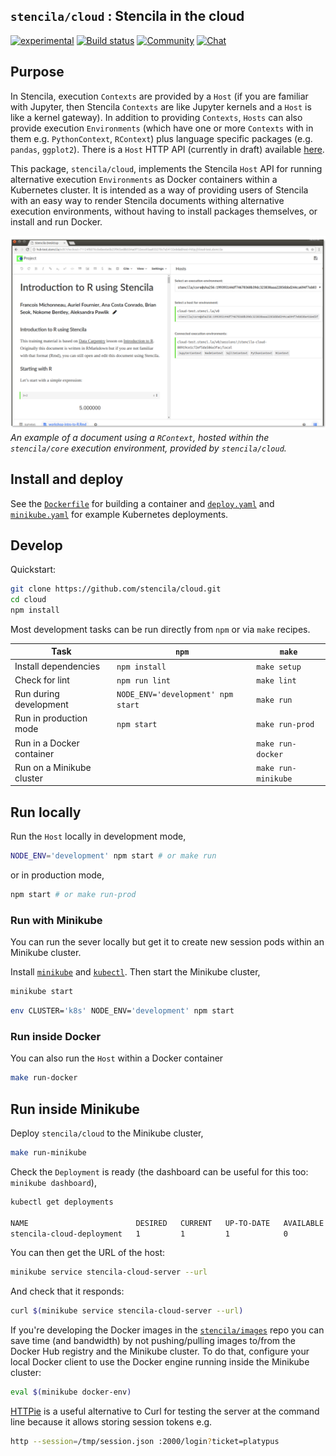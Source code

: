 ## `stencila/cloud` : Stencila in the cloud

[![experimental](https://img.shields.io/badge/stability-experimental-orange.svg)](http://github.com/badges/stability-badges)
[![Build status](https://travis-ci.org/stencila/cloud.svg?branch=master)](https://travis-ci.org/stencila/cloud)
[![Community](https://img.shields.io/badge/join-community-green.svg)](https://community.stenci.la)
[![Chat](https://badges.gitter.im/stencila/stencila.svg)](https://gitter.im/stencila/stencila)

## Purpose

In Stencila, execution `Contexts` are provided by a `Host` (if you are familiar with Jupyter, then Stencila `Contexts` are like Jupyter kernels and a `Host` is like a kernel gateway). In addition to providing `Contexts`, `Hosts` can also provide execution `Environments` (which have one or more `Contexts` with in them e.g. `PythonContext`, `RContext`) plus language specific packages (e.g. `pandas`, `ggplot2`). There is a `Host` HTTP API (currently in draft) available [here](https://stencila.github.io/specs/host.html).

This package, `stencila/cloud`, implements the Stencila `Host` API for running alternative execution `Environments` as Docker containers within a Kubernetes cluster. It is intended as a way of providing users of Stencila with an easy way to render Stencila documents withing alternative execution environments, without having to install packages themselves, or install and run Docker.

![](screenshot.png)
_An example of a document using a `RContext`, hosted within the `stencila/core` execution environment, provided by `stencila/cloud`._

## Install and deploy

See the [`Dockerfile`](Dockerfile) for building a container and [`deploy.yaml`](deploy.yaml) and [`minikube.yaml`](minikube.yaml) for example Kubernetes deployments.

## Develop

Quickstart:

```sh
git clone https://github.com/stencila/cloud.git
cd cloud
npm install
```

Most development tasks can be run directly from `npm` or via `make` recipes.


Task                       | `npm`                                | `make`          |
---------------------------|--------------------------------------|-----------------|
Install dependencies       | `npm install`                        | `make setup`
Check for lint             | `npm run lint`                       | `make lint`
Run during development     | `NODE_ENV='development' npm start`   | `make run`
Run in production mode     | `npm start`                          | `make run-prod`
Run in a Docker container  |                                      | `make run-docker`
Run on a Minikube cluster  |                                      | `make run-minikube`


## Run locally

Run the `Host` locally in development mode,

```bash
NODE_ENV='development' npm start # or make run
```

or in production mode,

```bash
npm start # or make run-prod
```

### Run with Minikube

You can run the sever locally but get it to create new session pods within an Minikube cluster. 

Install [`minikube`](https://kubernetes.io/docs/tasks/tools/install-minikube/) and [`kubectl`](https://kubernetes.io/docs/tasks/tools/install-kubectl/). Then start the Minikube cluster,

```bash
minikube start
```

```bash
env CLUSTER='k8s' NODE_ENV='development' npm start
```

### Run inside Docker

You can also run the `Host` within a Docker container

```bash
make run-docker
```

## Run inside Minikube

Deploy `stencila/cloud` to the Minikube cluster,

```bash
make run-minikube
```

Check the `Deployment` is ready (the dashboard can be useful for this too: `minikube dashboard`),

```bash
kubectl get deployments

NAME                        DESIRED   CURRENT   UP-TO-DATE   AVAILABLE   AGE
stencila-cloud-deployment   1         1         1            0           1d
```

You can then get the URL of the host:

```bash
minikube service stencila-cloud-server --url
```

And check that it responds:

```bash
curl $(minikube service stencila-cloud-server --url)
```

If you're developing the Docker images in the [`stencila/images`](http://github.com/stencila/images) repo you can save time (and bandwidth) by not pushing/pulling images to/from the Docker Hub registry and the Minikube cluster. To do that, configure your local Docker client to use the Docker engine running inside the Minikube cluster:

```bash
eval $(minikube docker-env)
```

[HTTPie](https://httpie.org/) is a useful alternative to Curl for testing the server at the command line because it allows storing session tokens e.g.

```bash
http --session=/tmp/session.json :2000/login?ticket=platypus
```